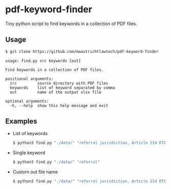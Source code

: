 # pdf-keyword-finder

Tiny python script to find keywords in a collection of PDF files.

## Usage

```bash
$ git clone https://github.com/maastrichtlawtech/pdf-keyword-finder
```

```
usage: find.py src keywords [out]

Find keywords in a collection of PDF files.

positional arguments:
  src         source directory with PDF files
  keywords    list of keyword separated by comma
  out         name of the output xlsx file

optional arguments:
  -h, --help  show this help message and exit
```

## Examples

- List of keywords 
  ```bash
  $ python3 find.py "./data/" "referral jurisdiction, Article 214 RTC"
  ```
- Single keyword
  ```bash
  $ python3 find.py "./data/" "referral"
  ```
- Custom out file name
    ```bash
  $ python3 find.py "./data/" "referral jurisdiction, Article 214 RTC" "data-02-march.xlsx"
  ```
